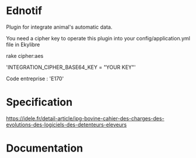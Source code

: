 # Ednotif

Plugin for integrate animal's automatic data.

You need a cipher key to operate this plugin into your config/application.yml file in Ekylibre

rake cipher:aes

'INTEGRATION_CIPHER_BASE64_KEY = "YOUR KEY"'

Code entreprise : 'E170'

# Specification

https://idele.fr/detail-article/ipg-bovine-cahier-des-charges-des-evolutions-des-logiciels-des-detenteurs-eleveurs

# Documentation
